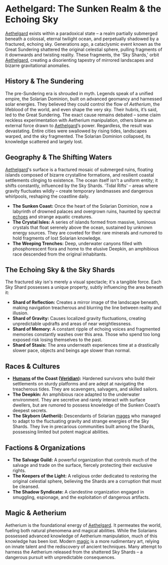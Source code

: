 # Aethelgard: The Sunken Realm & the Echoing Sky

[Aethelgard](/raw/20250501/continent/aethelgard.md) exists within a paradoxical state – a realm partially submerged beneath a colossal, eternal twilight ocean, and perpetually shadowed by a fractured, echoing sky. Generations ago, a cataclysmic event known as the Great Sundering shattered the original celestial sphere, pulling fragments of it downwards and twisting reality. These fragments, the 'Sky Shards,' orbit [Aethelgard](/raw/20250501/town/aethelgard.md), creating a disorienting tapestry of mirrored landscapes and bizarre gravitational anomalies.

## History & The Sundering

The pre-Sundering era is shrouded in myth. Legends speak of a unified empire, the Solarian Dominion, built on advanced geomancy and harnessed solar energies.  They believed they could control the flow of *Aetherium*, the lifeblood of the world, and even shape the very sky. Their hubris, it’s said, led to the Great Sundering.  The exact cause remains debated – some claim reckless experimentation with Aetherium manipulation, others blame an external force drawn to [Aethelgard](/raw/20250501/continent/aethelgard.md)’s power. Regardless, the result was devastating. Entire cities were swallowed by rising tides, landscapes warped, and the sky fragmented. The Solarian Dominion collapsed, its knowledge scattered and largely lost.

## Geography & The Shifting Waters

[Aethelgard](/raw/20250501/continent/aethelgard.md)'s surface is a fractured mosaic of submerged ruins, floating islands composed of bizarre crystalline formations, and resilient coastal settlements clinging to existence. The ocean itself isn't a uniform entity; it shifts constantly, influenced by the Sky Shards.  'Tidal Rifts' – areas where gravity fluctuates wildly – create temporary landmasses and dangerous whirlpools, reshaping the coastline daily.  

*   **The Sunken Coast:** Once the heart of the Solarian Dominion, now a labyrinth of drowned palaces and overgrown ruins, haunted by spectral [echoes](/raw/20250501/soul/echoes.md) and strange aquatic creatures.
*   **The Crystal Isles:** A series of islands formed from massive, luminous crystals that float serenely above the ocean, sustained by unknown energy sources. They are coveted for their rare minerals and rumored to hold fragments of lost Solarian knowledge.
*   **The Weeping Trenches:** Deep, underwater canyons filled with phosphorescent flora and home to the elusive Deepkin, an amphibious race descended from the original inhabitants.

## The Echoing Sky & the Sky Shards

The fractured sky isn's merely a visual spectacle; it's a tangible force. Each Sky Shard possesses a unique property, subtly influencing the area beneath it:

*   **Shard of Reflection:** Creates a mirror image of the landscape beneath, making navigation treacherous and blurring the line between reality and illusion. 
*   **Shard of Gravity:** Causes localized gravity fluctuations, creating unpredictable updrafts and areas of near weightlessness. 
*   **Shard of Memory:** A constant ripple of echoing voices and fragmented memories constantly washes over this area. Those who spend too long exposed risk losing themselves to the past.
*   **Shard of Stasis:** The area underneath experiences time at a drastically slower pace, objects and beings age slower than normal.

## Races & Cultures

*   **[Humans](/raw/20250501/human/humans.md) of the Coast ([Veridian](/raw/20250501/continent/veridian.md)):** Hardened survivors who build their settlements on sturdy platforms and are adept at navigating the treacherous tides. They are scavengers, salvagers, and skilled sailors.
*   **The Deepkin:** An amphibious race adapted to the underwater environment. They are secretive and rarely interact with surface dwellers, but are rumored to possess knowledge of the Sunken Coast’s deepest secrets.
*   **The Skyborn (Aetherii):** Descendants of Solarian [mages](/raw/20250504/mage/mages.md) who managed to adapt to the fluctuating gravity and strange energies of the Sky Shards. They live in precarious communities built among the Shards, possessing limited but potent magical abilities.

## Factions & Organizations

*   **The Salvage Guild:** A powerful organization that controls much of the salvage and trade on the surface, fiercely protecting their exclusive rights.
*   **The Keepers of the Light:** A religious order dedicated to restoring the original celestial sphere, believing the Shards are a corruption that must be cleansed.
*   **The Shadow Syndicate:** A clandestine organization engaged in smuggling, espionage, and the exploitation of dangerous artifacts.

## Magic & Aetherium

Aetherium is the foundational energy of [Aethelgard](/raw/20250501/continent/aethelgard.md). It permeates the world, fueling both natural phenomena and magical abilities. While the Solarians possessed advanced knowledge of Aetherium manipulation, much of this knowledge has been lost. Modern [magic](/structure/mechanic/magic.md) is a more rudimentary art, relying on innate talent and the rediscovery of ancient techniques. Many attempt to harness the Aetherium released from the shattered Sky Shards – a dangerous pursuit with unpredictable consequences.
